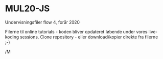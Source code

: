 # MUL20-JS
Undervisningsfiler flow 4, forår 2020

Filerne til online tutorials - koden bliver opdateret løbende under vores live-koding sessions.
Clone repository - eller download/kopier direkte fra filerne ;-)

/M
